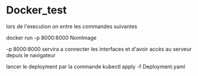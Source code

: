 # Docker_test

lors de l'execution on entre les commandes suivantes

docker run -p 8000:8000 NomImage

-p 8000:8000 servira a connecter les interfaces et d'avoir accès au serveur depuis le navigateur

lancer le deployment par la commande kubectl apply -f Deployment.yaml
